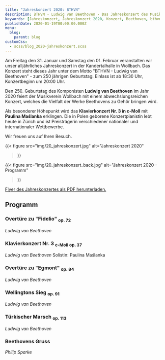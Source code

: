 ```yaml
---
title: "Jahreskonzert 2020: BTHVN"
description: BTHVN - Ludwig van Beethoven - Das Jahreskonzert des Musikvereins Wollbach im Jahr 2020.
keywords: [Jahreskonzert, Jahreskonzert 2020, Konzert, Beethoven, bthvn]
publishDate: 2020-01-19T00:00:00.000Z
menu:
  blog:
    parent: blog
customCss:
  - scss/blog_2020-jahreskonzert.scss
---
```


Am Freitag den 31. Januar und Samstag den 01. Februar veranstalten wir unser
alljährliches Jahreskonzert in der Kandertalhalle in Wollbach. Das
Konzert steht dieses Jahr unter dem Motto "BTHVN - Ludwig van Beethoven" - zum 250 jährigen
Geburtstag. Einlass ist ab 18:30 Uhr, Konzertbeginn um 20:00 Uhr.

Den 250. Geburtstag des Komponisten **Ludwig van Beethoven** im Jahr 2020 feiert der
Musikverein Wollbach mit einem abwechslungsreichen Konzert, welches die Vielfalt der
Werke Beethovens zu Gehör bringen wird.

Als besonderer Höhepunkt wird das **Klavierkonzert Nr. 3 in c-Moll** mit **Paulina Maślanka**
erklingen. Die in Polen geborene Konzertpianistin lebt heute in Zürich und ist Preisträgerin
verschiedener nationaler und internationaler Wettbewerbe.

Wir freuen uns auf Ihren Besuch.

{{< figure src="img/20_jahreskonzert.jpg"
           alt="Jahreskonzert 2020"
>}}

{{< figure src="img/20_jahreskonzert_back.jpg"
           alt="Jahreskonzert 2020 - Programm"
>}}

[Flyer des Jahreskonzertes als PDF herunterladen.](/files/flyer/20_jahreskonzert.pdf)

## Programm
### Overtüre zu "Fidelio" <sub>op. 72</sub>
*Ludwig van Beethoven*

### Klavierkonzert Nr. 3 <sub>c-Moll op. 37</sub>
*Ludwig van Beethoven*
Solistin: Paulina Maślanka

### Overtüre zu "Egmont" <sub>op. 84</sub>
*Ludwig van Beethoven*

### Wellingtons Sieg <sub>op. 91</sub>
*Ludwig van Beethoven*

### Türkischer Marsch <sub>op. 113</sub>
*Ludwig van Beethoven*

### Beethovens Gruss
*Philip Sparke*
